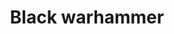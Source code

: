 ---
layout: item
title: Black warhammer
item-id: 1341
datatable: true
id: 1341
name: "Black warhammer"
monsters:
  - id: 1409
    name: "Black Guard"
    combat_level: 25
    wiki_url: "https://oldschool.runescape.wiki/w/Black_Guard#Level_25"
    drops:
      - quantity: "1"
        rarity: 0.015625
    image: "https://oldschool.runescape.wiki/images/b/bb/Black_Guard_%28level_25%2C_1%29.png?88eee"
---